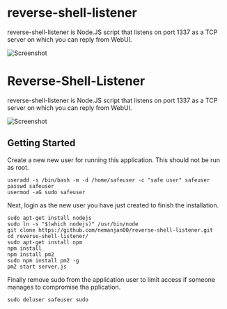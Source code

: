 # reverse-shell-listener

reverse-shell-listener is Node.JS script that listens on port 1337 as a TCP server on which you can reply from WebUI. 

![Screenshot](https://raw.githubusercontent.com/nemanjan00/reverse-shell-listener/master/screenshot/screenshot.png)

# Reverse-Shell-Listener

reverse-shell-listener is Node.JS script that listens on port 1337 as a TCP server on which you can reply from WebUI. 

![Screenshot](https://raw.githubusercontent.com/nemanjan00/reverse-shell-listener/master/screenshot/screenshot.png)

## Getting Started 
Create a new new user for running this application. This should not be run as root.
```
useradd -s /bin/bash -m -d /home/safeuser -c "safe user" safeuser
passwd safeuser
usermod -aG sudo safeuser
```
Next, login as the new user you have just created to finish the installation.
```
sudo apt-get install nodejs
sudo ln -s "$(which nodejs)" /usr/bin/node
git clone https://github.com/nemanjan00/reverse-shell-listener.git
cd reverse-shell-listener/
sudo apt-get install npm
npm install
npm install pm2
sudo npm install pm2 -g
pm2 start server.js
```
Finally remove sudo from the application user to limit access if someone manages to compromise tha pplication. 
```
sudo deluser safeuser sudo
```